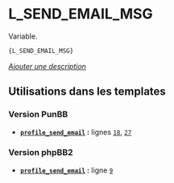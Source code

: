 # L_SEND_EMAIL_MSG


Variable.

```html
{L_SEND_EMAIL_MSG}
```

[*Ajouter une description*](https://fa-tvars.appspot.com/var/L_SEND_EMAIL_MSG)

## Utilisations dans les templates

### Version PunBB
* __[`profile_send_email`](../tpl/var/punbb/profile_send_email.md#readme) :__ lignes [`18`](../tpl/src/punbb/profile_send_email.tpl#L18), [`27`](../tpl/src/punbb/profile_send_email.tpl#L27)

### Version phpBB2
* __[`profile_send_email`](../tpl/var/subsilver/profile_send_email.md#readme) :__ ligne [`9`](../tpl/src/subsilver/profile_send_email.tpl#L9)